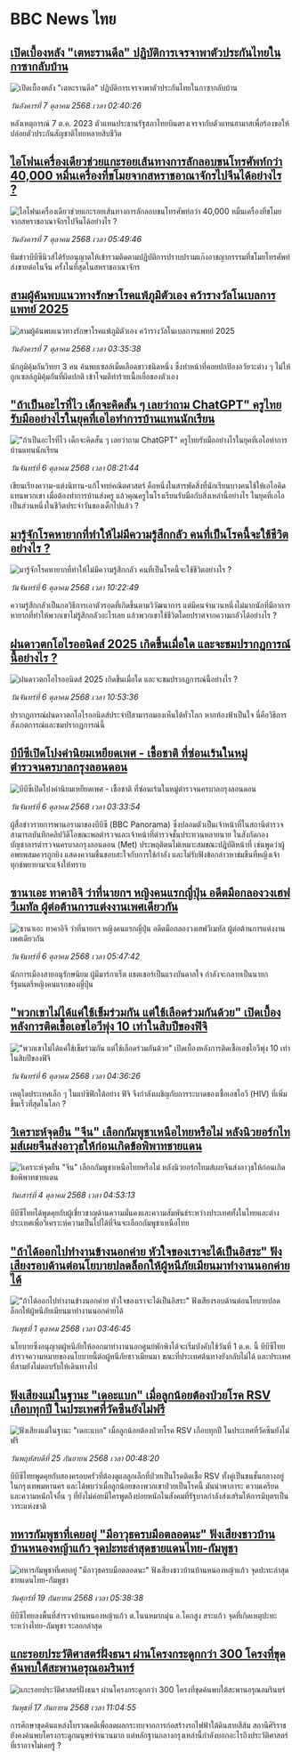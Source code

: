 # BBC News ไทย## [เปิดเบื้องหลัง "เตหะรานดีล" ปฏิบัติการเจรจาพาตัวประกันไทยในกาซากลับบ้าน](https://www.bbc.com/thai/articles/ckgqr9xv9peo?at_medium=RSS&at_campaign=rss?at_campaign=githubrss)![เปิดเบื้องหลัง "เตหะรานดีล" ปฏิบัติการเจรจาพาตัวประกันไทยในกาซากลับบ้าน](https://ichef.bbci.co.uk/ace/ws/240/cpsprodpb/7907/live/063e75d0-9d95-11f0-92db-77261a15b9d2.png)_วันอังคารที่ 7 ตุลาคม 2568 เวลา 02:40:26_หลังเหตุการณ์ 7 ต.ค. 2023 ตัวแทนประธานรัฐสภาไทยบินตรงเจรจากับตัวแทนฮามาสเพื่อร้องขอให้ปล่อยตัวประกันสัญชาติไทยหลายสิบชีวิต## [ไอโฟนเครื่องเดียวช่วยแกะรอยเส้นทางการลักลอบขนโทรศัพท์กว่า 40,000 หมื่นเครื่องที่ขโมยจากสหราชอาณาจักรไปจีนได้อย่างไร ?](https://www.bbc.com/thai/articles/c1mxvkm4nppo?at_medium=RSS&at_campaign=rss?at_campaign=githubrss)![ไอโฟนเครื่องเดียวช่วยแกะรอยเส้นทางการลักลอบขนโทรศัพท์กว่า 40,000 หมื่นเครื่องที่ขโมยจากสหราชอาณาจักรไปจีนได้อย่างไร ?](https://ichef.bbci.co.uk/ace/ws/240/cpsprodpb/e9e5/live/fbcd2ac0-a2b6-11f0-b741-177e3e2c2fc7.png)_วันอังคารที่ 7 ตุลาคม 2568 เวลา 05:49:46_ทีมข่าวบีบีซีนิวส์ได้รับอนุญาตให้เข้ารวมติดตามปฏิบัติการปราบปรามแก๊งอาชญากรรรมที่ขโมยโทรศัพท์ส่งขายต่อในจีน ครั้งในที่สุดในสหราชอาณาจักร## [สามผู้ค้นพบแนวทางรักษาโรคแพ้ภูมิตัวเอง คว้ารางวัลโนเบลการแพทย์ 2025](https://www.bbc.com/thai/articles/ce807p4ez5no?at_medium=RSS&at_campaign=rss?at_campaign=githubrss)![สามผู้ค้นพบแนวทางรักษาโรคแพ้ภูมิตัวเอง คว้ารางวัลโนเบลการแพทย์ 2025](https://ichef.bbci.co.uk/ace/ws/240/cpsprodpb/7d22/live/4ce477f0-a29a-11f0-b5fb-09dc1426da0e.jpg)_วันอังคารที่ 7 ตุลาคม 2568 เวลา 03:35:38_นักภูมิคุ้มกันวิทยา 3 คน ค้นพบเซลล์เม็ดเลือดขาวชนิดหนึ่ง ซึ่งทำหน้าที่คอยปกป้องอวัยวะต่าง ๆ ไม่ให้ถูกเซลล์ภูมิคุ้มกันที่ผิดปกติ เข้าโจมตีทำร้ายเนื้อเยื่อของตัวเอง## ["ถ้าเป็นอะไรที่ไว เด็กจะคิดสั้น ๆ เลยว่าถาม ChatGPT" ครูไทยรับมืออย่างไรในยุคที่เอไอทำการบ้านแทนนักเรียน](https://www.bbc.com/thai/articles/c1wg204991xo?at_medium=RSS&at_campaign=rss?at_campaign=githubrss)!["ถ้าเป็นอะไรที่ไว เด็กจะคิดสั้น ๆ เลยว่าถาม ChatGPT" ครูไทยรับมืออย่างไรในยุคที่เอไอทำการบ้านแทนนักเรียน](https://ichef.bbci.co.uk/ace/ws/240/cpsprodpb/3e15/live/f91b9160-a28c-11f0-b741-177e3e2c2fc7.jpg)_วันจันทร์ที่ 6 ตุลาคม 2568 เวลา 08:21:44_เขียนเรียงความ-แต่งนิทาน-แก้โจทย์คณิตศาสตร์ คือหนึ่งในสารพัดสิ่งที่นักเรียนบางคนใช้ให้เอไอคิดแทนพวกเขา เมื่อต้องทำการบ้านส่งครู แล้วคุณครูในโรงเรียนรับมือกับสิ่งเหล่านี้อย่างไร ในยุคที่เอไอเป็นส่วนหนึ่งในชีวิตประจำวันของเด็กไปแล้ว ?## [มารู้จักโรคหายากที่ทำให้ไม่มีความรู้สึกกลัว คนที่เป็นโรคนี้จะใช้ชีวิตอย่างไร ?](https://www.bbc.com/thai/articles/c87yvdepneeo?at_medium=RSS&at_campaign=rss?at_campaign=githubrss)![มารู้จักโรคหายากที่ทำให้ไม่มีความรู้สึกกลัว คนที่เป็นโรคนี้จะใช้ชีวิตอย่างไร ?](https://ichef.bbci.co.uk/ace/ws/240/cpsprodpb/bede/live/1cc7f930-a27b-11f0-928c-71dbb8619e94.jpg)_วันจันทร์ที่ 6 ตุลาคม 2568 เวลา 10:22:49_ความรู้สึกกลัวเป็นกลวิธีการเอาตัวรอดที่เกิดขึ้นตามวิวัฒนาการ แต่มีคนจำนวนหนึ่งไม่มากนักที่มีอาการหายากที่ทำให้พวกเขาไม่รู้สึกกลัวอะไรเลย แล้วพวกเขาใช้ชีวิตโดยปราศจากความกลัวได้อย่างไร ?## [ฝนดาวตกโอไรออนิดส์ 2025 เกิดขึ้นเมื่อใด และจะชมปรากฏการณ์นี้อย่างไร ?](https://www.bbc.com/thai/articles/c179jedv924o?at_medium=RSS&at_campaign=rss?at_campaign=githubrss)![ฝนดาวตกโอไรออนิดส์ 2025 เกิดขึ้นเมื่อใด และจะชมปรากฏการณ์นี้อย่างไร ?](https://ichef.bbci.co.uk/ace/ws/240/cpsprodpb/0f1c/live/1b496550-a053-11f0-b687-23a5afa8b42e.jpg)_วันจันทร์ที่ 6 ตุลาคม 2568 เวลา 10:53:36_ปรากฏการณ์ฝนดาวตกโอไรออนิดส์ประจำปีสามารถมองเห็นได้ทั่วโลก หากท้องฟ้าเป็นใจ นี่คือวิธีการสังเกตการณ์และชมปรากฏการณ์นี้## [บีบีซีเปิดโปงค่านิยมเหยียดเพศ - เชื้อชาติ ที่ซ่อนเร้นในหมู่ตำรวจนครบาลกรุงลอนดอน](https://www.bbc.com/thai/articles/cn4w5vql8q8o?at_medium=RSS&at_campaign=rss?at_campaign=githubrss)![บีบีซีเปิดโปงค่านิยมเหยียดเพศ - เชื้อชาติ ที่ซ่อนเร้นในหมู่ตำรวจนครบาลกรุงลอนดอน](https://ichef.bbci.co.uk/ace/ws/240/cpsprodpb/9468/live/a737deb0-9ed3-11f0-928c-71dbb8619e94.jpg)_วันจันทร์ที่ 6 ตุลาคม 2568 เวลา 03:33:54_ผู้สื่อข่าวรายการพานอรามาของบีบีซี (BBC Panorama) ซึ่งปลอมตัวเป็นเจ้าหน้าที่ในสถานีตำรวจ สามารถบันทึกคลิปวิดีโอขณะพลตำรวจและเจ้าหน้าที่ตำรวจชั้นประทวนหลายนาย ในสังกัดกองบัญชาการตำรวจนครบาลกรุงลอนดอน (Met) ประพฤติตนไม่เหมาะสมขณะปฏิบัติหน้าที่ เช่นพูดว่าผู้อพยพสมควรถูกยิง แสดงความชื่นชอบสะใจกับการใช้กำลัง และไม่รับฟังข้อกล่าวหาข่มขืนที่หญิงเจ้าทุกข์พยายามจะแจ้งให้ทราบ## [ซานาเอะ ทาคาอิจิ ว่าที่นายกฯ หญิงคนแรกญี่ปุ่น อดีตมือกลองวงเฮฟวีเมทัล ผู้ต่อต้านการแต่งงานเพศเดียวกัน](https://www.bbc.com/thai/articles/c39rmnm2demo?at_medium=RSS&at_campaign=rss?at_campaign=githubrss)![ซานาเอะ ทาคาอิจิ ว่าที่นายกฯ หญิงคนแรกญี่ปุ่น อดีตมือกลองวงเฮฟวีเมทัล ผู้ต่อต้านการแต่งงานเพศเดียวกัน](https://ichef.bbci.co.uk/ace/ws/240/cpsprodpb/6ee2/live/3948ea70-a19e-11f0-92db-77261a15b9d2.jpg)_วันจันทร์ที่ 6 ตุลาคม 2568 เวลา 05:47:42_นักการเมืองสายอนุรักษนิยม ผู้มีมาร์กาเร็ต แธตเชอร์เป็นแรงบันดาลใจ กำลังจะกลายเป็นนายกรัฐมนตรีหญิงคนแรกของญี่ปุ่น## ["พวกเขาไม่ได้แค่ใช้เข็มร่วมกัน แต่ใช้เลือดร่วมกันด้วย" เปิดเบื้องหลังการติดเชื้อเอชไอวีพุ่ง 10 เท่าในสิบปีของฟิจิ](https://www.bbc.com/thai/articles/c1mx1jv9e19o?at_medium=RSS&at_campaign=rss?at_campaign=githubrss)!["พวกเขาไม่ได้แค่ใช้เข็มร่วมกัน แต่ใช้เลือดร่วมกันด้วย" เปิดเบื้องหลังการติดเชื้อเอชไอวีพุ่ง 10 เท่าในสิบปีของฟิจิ](https://ichef.bbci.co.uk/ace/ws/240/cpsprodpb/11fb/live/1d4988b0-9f6f-11f0-99d3-79886bca9dc5.jpg)_วันจันทร์ที่ 6 ตุลาคม 2568 เวลา 04:36:26_เหตุใดประเทศเล็ก ๆ ในแปซิฟิกใต้อย่าง ฟิจิ จึงกำลังเผชิญกับการระบาดของเชื้อเอชไอวี (HIV) ที่เพิ่มขึ้นเร็วที่สุดในโลก ?## [วิเคราะห์จุดยืน "จีน" เลือกกัมพูชาเหนือไทยหรือไม่ หลังนิวยอร์กไทมส์เผยจีนส่งอาวุธให้ก่อนเกิดข้อพิพาทชายแดน](https://www.bbc.com/thai/articles/cn95491z83no?at_medium=RSS&at_campaign=rss?at_campaign=githubrss)![วิเคราะห์จุดยืน "จีน" เลือกกัมพูชาเหนือไทยหรือไม่ หลังนิวยอร์กไทมส์เผยจีนส่งอาวุธให้ก่อนเกิดข้อพิพาทชายแดน](https://ichef.bbci.co.uk/ace/ws/240/cpsprodpb/bec5/live/a6bfab70-a0d6-11f0-928c-71dbb8619e94.jpg)_วันเสาร์ที่ 4 ตุลาคม 2568 เวลา 04:53:13_บีบีซีไทยได้พูดคุยกับผู้เชี่ยวชาญด้านความมั่นคงและความสัมพันธ์ระหว่างประเทศทั้งในไทยและต่างประเทศเพื่อวิเคราะห์ความเป็นไปได้ที่จีนจะเลือกกัมพูชาเหนือไทย## ["ถ้าได้ออกไปทำงานข้างนอกค่าย หัวใจของเราจะได้เป็นอิสระ" ฟังเสียงรอบด้านต่อนโยบายปลดล็อกให้ผู้หนีภัยเมียนมาทำงานนอกค่ายได้](https://www.bbc.com/thai/articles/cgl1gpxlwy0o?at_medium=RSS&at_campaign=rss?at_campaign=githubrss)!["ถ้าได้ออกไปทำงานข้างนอกค่าย หัวใจของเราจะได้เป็นอิสระ" ฟังเสียงรอบด้านต่อนโยบายปลดล็อกให้ผู้หนีภัยเมียนมาทำงานนอกค่ายได้](https://ichef.bbci.co.uk/ace/ws/240/cpsprodpb/59ed/live/1748d190-9935-11f0-928c-71dbb8619e94.png)_วันพุธที่ 1 ตุลาคม 2568 เวลา 03:46:45_นโยบายซึ่งอนุญาตผู้หนีภัยให้ออกมาทำงานนอกศูนย์พักพิงได้จะเริ่มบังคับใช้วันที่ 1 ต.ค. นี้ บีบีซีไทยสำรวจความหมายของนโยบายนี้ต่อผู้หนีภัยชาวเมียนมา ขณะที่ประเทศต้นทางยังกลับไม่ได้ และประเทศที่สามยังไม่ตอบรับให้เดินทางไป## [ฟังเสียงแม่ในฐานะ "เดอะแบก" เมื่อลูกน้อยต้องป่วยโรค RSV เกือบทุกปี ในประเทศที่วัคซีนยังไม่ฟรี](https://www.bbc.com/thai/articles/cvgvr9m3kg2o?at_medium=RSS&at_campaign=rss?at_campaign=githubrss)![ฟังเสียงแม่ในฐานะ "เดอะแบก" เมื่อลูกน้อยต้องป่วยโรค RSV เกือบทุกปี ในประเทศที่วัคซีนยังไม่ฟรี](https://ichef.bbci.co.uk/ace/ws/240/cpsprodpb/e712/live/3b1666e0-992c-11f0-af62-91486a511a31.jpg)_วันพฤหัสบดีที่ 25 กันยายน 2568 เวลา 00:48:20_บีบีซีไทยพูดคุยกับสองครอบครัวที่ต้องดูแลลูกเล็กที่ป่วยเป็นโรคติดเชื้อ RSV ทั้งคู่เป็นชนชั้นกลางอยู่ในกรุงเทพมหานคร และได้พบว่าเมื่อลูกน้อยของพวกเขาป่วยเป็นโรคนี้ มันนำพาภาระ ความเครียด และความหนักใจอื่น ๆ ที่ยังไม่ค่อยมีใครพูดถึงบ่อยหนักในสังคมที่รัฐบาลกำลังส่งเสริมให้การมีบุตรเป็นวาระแห่งชาติ## [ทหารกัมพูชาที่เคยอยู่ "มีอาวุธครบมือตลอดนะ" ฟังเสียงชาวบ้านบ้านหนองหญ้าแก้ว จุดปะทะล่าสุดชายแดนไทย-กัมพูชา](https://www.bbc.com/thai/articles/c62ldp88l84o?at_medium=RSS&at_campaign=rss?at_campaign=githubrss)![ทหารกัมพูชาที่เคยอยู่ "มีอาวุธครบมือตลอดนะ" ฟังเสียงชาวบ้านบ้านหนองหญ้าแก้ว จุดปะทะล่าสุดชายแดนไทย-กัมพูชา](https://ichef.bbci.co.uk/ace/ws/240/cpsprodpb/d683/live/27625750-951a-11f0-b391-6936825093bd.jpg)_วันศุกร์ที่ 19 กันยายน 2568 เวลา 05:38:38_บีบีซีไทยลงพื้นที่สำรวจบ้านหนองหญ้าแก้ว ต.โนนหมากมุ่น อ.โคกสูง สระแก้ว จุดที่เกิดเหตุปะทะระหว่างไทย-กัมพูชา ระลอกล่าสุด## [แกะรอยประวัติศาสตร์ฝั่งธนฯ ผ่านโครงกระดูกกว่า 300 โครงที่ขุดค้นพบใต้สะพานอรุณอมรินทร์](https://www.bbc.com/thai/articles/cx2r4nl53leo?at_medium=RSS&at_campaign=rss?at_campaign=githubrss)![แกะรอยประวัติศาสตร์ฝั่งธนฯ ผ่านโครงกระดูกกว่า 300 โครงที่ขุดค้นพบใต้สะพานอรุณอมรินทร์](https://ichef.bbci.co.uk/ace/ws/240/cpsprodpb/34a6/live/54b03360-9391-11f0-9cf6-cbf3e73ce2b9.jpg)_วันพุธที่ 17 กันยายน 2568 เวลา 11:04:55_การศึกษาขุดค้นแหล่งโบราณคดีเพื่อลดผลกระทบจากการก่อสร้างรถไฟฟ้าใต้ดินสายสีส้ม สถานีศิริราช ยังคงค้นพบโครงกระดูกมนุษย์จำนวนมาก แต่หลักฐานกลางกรุงเหล่านี้กำลังบอกอะไรถึงประวัติศาสตร์ที่เราอาจไม่เคยรู้ ?